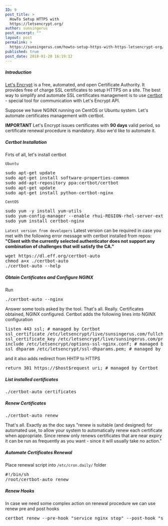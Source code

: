 ```yaml
---
ID: 9
post_title: >
  HowTo Setup HTTPS with
  https://letsencrypt.org/
author: sunsingerus
post_excerpt: ""
layout: post
permalink: >
  https://sunsingerus.com/howto-setup-https-with-https-letsencrypt-org/
published: true
post_date: 2018-01-20 16:19:12
---
```

<h5>Introduction</h5>

<a href="https://letsencrypt.org/" rel="noopener" target="_blank">Let's Encrypt</a> is a free, automated, and open Certificate Authority. It provides free of charge SSL certificates to setup HTTPS on a site.
The best way to simplify and automate SSL certificates management is to use <a href="https://certbot.eff.org/" rel="noopener" target="_blank">certbot</a> - special tool for communication with Let's Encrypt API.

Suppose we have NGINX running on CentOS or Ubuntu system. Let's automate certificates management with certbot.

<strong>IMPORTANT</strong> Let's Encrypt issues certificates with <strong>90 days</strong> valid period, so certificate renewal procedure is mandatory. Also we'd like to automate it.
<h5>Certbot Installation</h5>
Firts of all, let's install certbot

<code>Ubuntu</code>
<pre>
sudo apt-get update
sudo apt-get install software-properties-common
sudo add-apt-repository ppa:certbot/certbot
sudo apt-get update
sudo apt-get install python-certbot-nginx 
</pre>

<code>CentOS</code>
<pre>
sudo yum -y install yum-utils
sudo yum-config-manager --enable rhui-REGION-rhel-server-extras rhui-REGION-rhel-server-optional
sudo yum install certbot-nginx
</pre>

<code>Latest version from developers</code>
Latest version can be required in case you met with the following error message with certbot installed from repos: <strong>"Client with the currently selected authenticator does not support any combination of challenges that will satisfy the CA."</strong>
<pre>
wget https://dl.eff.org/certbot-auto
chmod a+x ./certbot-auto
./certbot-auto --help
</pre>

<h5>Obtain Certificates and Configure NGINX</h5>
Run
<pre>
./certbot-auto --nginx
</pre>
Answer some tools asked by the tool. That's all. Really. Certificates obtained, NGINX configured.
Certbot adds the following lines into NGINX configuration
<pre>
listen 443 ssl; # managed by Certbot
ssl_certificate /etc/letsencrypt/live/sunsingerus.com/fullchain.pem; # managed by Certbot
ssl_certificate_key /etc/letsencrypt/live/sunsingerus.com/privkey.pem; # managed by Certbot
include /etc/letsencrypt/options-ssl-nginx.conf; # managed by Certbot
ssl_dhparam /etc/letsencrypt/ssl-dhparams.pem; # managed by Certbot
</pre>
and it also adds redirect from HHTP to HTTPS
<pre>
return 301 https://$host$request_uri; # managed by Certbot
</pre>

<h5>List installed certificates</h5>
<pre>
./certbot-auto certificates
</pre>

<h5>Renew Certificates</h5>
<pre>
./certbot-auto renew
</pre>
That's all. Exactly as the doc says "renew is suitable (and designed) for automated use, to allow your system to automatically renew each certificate when appropriate. Since renew only renews certificates that are near expiry it can be run as frequently as you want - since it will usually take no action."

<h5>Automate Certificates Renewal</h5>

Place renewal script into <code>/etc/cron.daily/</code> folder
<pre>
#!/bin/sh
/root/certbot-auto renew
</pre>

<h5>Renew Hooks</h5>
In case we need some complex action on renewal procedure we can use renew pre and post hooks
<pre>
certbot renew --pre-hook "service nginx stop" --post-hook "service nginx start"
</pre>